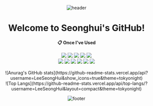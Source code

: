 <div align="center"> 

![header](https://capsule-render.vercel.app/api?type=waving&color=7F7FD5&&height=70)
# Welcome to Seonghui's GitHub!


####  :clipboard: Once I've Used <br/>
  
<img src="https://img.shields.io/badge/JAVA-007396?style=for-the-badge&logo=Java&logoColor=white">
<img src="https://img.shields.io/badge/JavaScript-F7DF1E?style=for-the-badge&logo=JavaScript&logoColor=white">
<img src="https://img.shields.io/badge/Spring-6DB33F?style=for-the-badge&logo=Spring&logoColor=white">
<img src="https://img.shields.io/badge/HTML5-E34F26?style=for-the-badge&logo=HTML5&logoColor=white">
<img src="https://img.shields.io/badge/CSS3-1572B6?style=for-the-badge&logo=CSS3&logoColor=white"> <br>
<img src="https://img.shields.io/badge/MySQL-4479A1?style=for-the-badge&logo=MySQL&logoColor=white">
<img src="https://img.shields.io/badge/Oracle-F80000?style=for-the-badge&logo=Oracle&logoColor=white"> 
<img src="https://img.shields.io/badge/aws-232F3E?style=for-the-badge&logo=Amazon aws&logoColor=white">
<img src="https://img.shields.io/badge/Eclipse-2C2255?style=for-the-badge&logo=Eclipse%20IDE&logoColor=white">
<img src="https://img.shields.io/badge/github-181717?style=for-the-badge&logo=github&logoColor=white">
<img src="https://img.shields.io/badge/VSCode-007ACC?style=for-the-badge&logo=VisualStudioCode&logoColor=white"><br/>

<br>
![Anurag's GitHub stats](https://github-readme-stats.vercel.app/api?username=LeeSeongHui&show_icons=true&theme=tokyonight)
<br>
![Top Langs](https://github-readme-stats.vercel.app/api/top-langs/?username=LeeSeongHui&layout=compact&theme=tokyonight)
<br>

![footer](https://capsule-render.vercel.app/api?section=footer&type=waving&color=7F7FD5&height=70)
</div>



